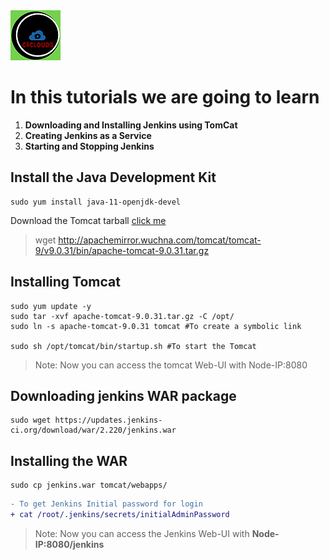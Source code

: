 
<img src="images/c4logo.png">

# In this tutorials we are going to learn
 1. **Downloading and Installing Jenkins using TomCat**
 2. **Creating Jenkins as a Service**
 3. **Starting and Stopping Jenkins**



## Install the Java Development Kit
```code
sudo yum install java-11-openjdk-devel
``` 

Download the Tomcat tarball [click me](https://tomcat.apache.org/download-90.cgi)

>wget http://apachemirror.wuchna.com/tomcat/tomcat-9/v9.0.31/bin/apache-tomcat-9.0.31.tar.gz

## Installing Tomcat 
```code
sudo yum update -y
sudo tar -xvf apache-tomcat-9.0.31.tar.gz -C /opt/
sudo ln -s apache-tomcat-9.0.31 tomcat #To create a symbolic link

sudo sh /opt/tomcat/bin/startup.sh #To start the Tomcat
```
> Note: Now you can access the tomcat Web-UI with Node-IP:8080

## Downloading jenkins WAR package

```code
sudo wget https://updates.jenkins-ci.org/download/war/2.220/jenkins.war
```

## Installing the WAR
```code
sudo cp jenkins.war tomcat/webapps/
```
```diff
- To get Jenkins Initial password for login 
+ cat /root/.jenkins/secrets/initialAdminPassword
```
> Note: Now you can access the Jenkins Web-UI with **Node-IP:8080/jenkins**
 
  



